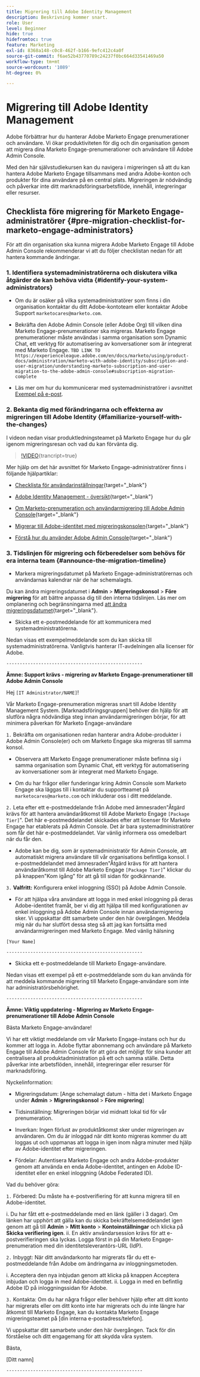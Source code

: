 ```yaml
---
title: Migrering till Adobe Identity Management
description: Beskrivning kommer snart.
role: User
level: Beginner
hide: true
hidefromtoc: true
feature: Marketing
exl-id: 8368a148-c0c8-462f-b166-9efc412c4a0f
source-git-commit: f6ae52b43770789c24237f0bc664d33541469a50
workflow-type: tm+mt
source-wordcount: '1089'
ht-degree: 0%

---
```


# Migrering till Adobe Identity Management

Adobe förbättrar hur du hanterar Adobe Marketo Engage prenumerationer och användare. Vi ökar produktiviteten för dig och din organisation genom att migrera dina Marketo Engage-prenumerationer och användare till Adobe Admin Console.

Med den här självstudiekursen kan du navigera i migreringen så att du kan hantera Adobe Marketo Engage tillsammans med andra Adobe-konton och produkter för dina användare på en central plats. Migreringen är nödvändig och påverkar inte ditt marknadsföringsarbetsflöde, innehåll, integreringar eller resurser.

## Checklista före migrering för Marketo Engage-administratörer {#pre-migration-checklist-for-marketo-engage-administrators}

För att din organisation ska kunna migrera Adobe Marketo Engage till Adobe Admin Console rekommenderar vi att du följer checklistan nedan för att hantera kommande ändringar.

### 1. Identifiera systemadministratörerna och diskutera vilka åtgärder de kan behöva vidta {#identify-your-system-administrators}

* Om du är osäker på vilka systemadministratörer som finns i din organisation kontaktar du ditt Adobe-kontoteam eller kontaktar Adobe Support `marketocares@marketo.com`.

* Bekräfta den Adobe Admin Console (eller Adobe Org) till vilken dina Marketo Engage-prenumerationer ska migreras.  Marketo Engage prenumerationer måste användas i samma organisation som Dynamic Chat, ett verktyg för automatisering av konversationer som är integrerat med Marketo Engage.
  `TBD LINK TO https://experienceleague.adobe.com/en/docs/marketo/using/product-docs/administration/marketo-with-adobe-identity/subscription-and-user-migration/understanding-marketo-subscription-and-user-migration-to-the-adobe-admin-console#subscription-migration-complete`

* Läs mer om hur du kommunicerar med systemadministratörer i avsnittet [Exempel på e-post](#announce-the-migration-timeline).

### 2. Bekanta dig med förändringarna och effekterna av migreringen till Adobe Identity {#familiarize-yourself-with-the-changes}

I videon nedan visar produktledningsteamet på Marketo Engage hur du går igenom migreringsresan och vad du kan förvänta dig.

>[!VIDEO](https://video.tv.adobe.com/v/3430920t3/?quality=12&learn=on){trancript=true}

Mer hjälp om det här avsnittet för Marketo Engage-administratörer finns i följande hjälpartiklar:

* [Checklista för användarinställningar](https://experienceleague.adobe.com/en/docs/marketo/using/getting-started/initial-setup/user-setup){target="_blank"}

* [Adobe Identity Management - översikt](https://experienceleague.adobe.com/en/docs/marketo/using/product-docs/administration/marketo-with-adobe-identity/adobe-identity-management-overview){target="_blank"}

* [Om Marketo-prenumeration och användarmigrering till Adobe Admin Console](https://experienceleague.adobe.com/en/docs/marketo/using/product-docs/administration/marketo-with-adobe-identity/subscription-and-user-migration/understanding-marketo-subscription-and-user-migration-to-the-adobe-admin-console){target="_blank"}

* [Migrerar till Adobe-identitet med migreringskonsolen](https://experienceleague.adobe.com/en/docs/marketo/using/product-docs/administration/marketo-with-adobe-identity/subscription-and-user-migration/migrating-to-adobe-identity){target="_blank"}

* [Förstå hur du använder Adobe Admin Console](https://helpx.adobe.com/se/enterprise/using/admin-console.html){target="_blank"}

### 3. Tidslinjen för migrering och förberedelser som behövs för era interna team {#announce-the-migration-timeline}

* Markera migreringsdatumet på Marketo Engage-administratörernas och användarnas kalendrar när de har schemalagts.

Du kan ändra migreringsdatumet i **Admin** > **Migreringskonsol** > **Före migrering** för att bättre anpassa dig till den interna tidslinjen. Läs mer om omplanering och begränsningarna med [att ändra migreringsdatumet](https://experienceleague.adobe.com/en/docs/marketo/using/product-docs/administration/marketo-with-adobe-identity/subscription-and-user-migration/migrating-to-adobe-identity#pre-migration){target="_blank"}.

* Skicka ett e-postmeddelande för att kommunicera med systemadministratörerna.

Nedan visas ett exempelmeddelande som du kan skicka till systemadministratörerna. Vanligtvis hanterar IT-avdelningen alla licenser för Adobe.

`---------------------------------------------------`

**Ämne: Support krävs - migrering av Marketo Engage-prenumerationer till Adobe Admin Console**

Hej `[IT Administrator/NAME]`!

Vår Marketo Engage-prenumeration migreras snart till Adobe Identity Management System. [Marknadsföringsgruppen] behöver din hjälp för att slutföra några nödvändiga steg innan användarmigreringen börjar, för att minimera påverkan för Marketo Engage-användare

`1.` Bekräfta om organisationen redan hanterar andra Adobe-produkter i Adobe Admin Console(er) och om Marketo Engage ska migreras till samma konsol.

* Observera att Marketo Engage prenumerationer måste befinna sig i samma organisation som Dynamic Chat, ett verktyg för automatisering av konversationer som är integrerat med Marketo Engage.

* Om du har frågor eller funderingar kring Admin Console som Marketo Engage ska läggas till i kontaktar du supportteamet på `marketocares@marketo.com` och inkluderar oss i ditt meddelande.

`2.` Leta efter ett e-postmeddelande från Adobe med ämnesraden&quot;Åtgärd krävs för att hantera användaråtkomst till Adobe Marketo Engage `[Package Tier]`&quot;. Det här e-postmeddelandet skickades efter att licenser för Marketo Engage har etablerats på Admin Console. Det är bara systemadministratörer som får det här e-postmeddelandet. Var vänlig informera oss omedelbart när du får den.

* Adobe kan be dig, som är systemadministratör för Admin Console, att automatiskt migrera användare till vår organisations befintliga konsol. I e-postmeddelandet med ämnesraden&quot;Åtgärd krävs för att hantera användaråtkomst till Adobe Marketo Engage `[Package Tier]`&quot; klickar du på knappen&quot;Kom igång&quot; för att gå till sidan för godkännande.

`3.` **Valfritt:** Konfigurera enkel inloggning (SSO) på Adobe Admin Console.

* För att hjälpa våra användare att logga in med enkel inloggning på deras Adobe-identitet framåt, ber vi dig att hjälpa till med konfigurationen av enkel inloggning på Adobe Admin Console innan användarmigrering sker.
Vi uppskattar ditt samarbete under den här övergången. Meddela mig när du har slutfört dessa steg så att jag kan fortsätta med användarmigreringen med Marketo Engage.
Med vänlig hälsning

`[Your Name]`

`---------------------------------------------------`

* Skicka ett e-postmeddelande till Marketo Engage-användare.

Nedan visas ett exempel på ett e-postmeddelande som du kan använda för att meddela kommande migrering till Marketo Engage-användare som inte har administratörsbehörighet.

`---------------------------------------------------`

**Ämne: Viktig uppdatering - Migrering av Marketo Engage-prenumerationer till Adobe Admin Console**

Bästa Marketo Engage-användare!

Vi har ett viktigt meddelande om vår Marketo Engage-instans och hur du kommer att logga in. Adobe flyttar abonnemang och användare på Marketo Engage till Adobe Admin Console för att göra det möjligt för sina kunder att centralisera all produktadministration på ett och samma ställe. Detta påverkar inte arbetsflöden, innehåll, integreringar eller resurser för marknadsföring.

Nyckelinformation:

* Migreringsdatum: [Ange schemalagt datum - hitta det i Marketo Engage under **Admin** > **Migreringskonsol** > **Före migrering**]

* Tidsinställning: Migreringen börjar vid midnatt lokal tid för vår prenumeration.

* Inverkan: Ingen förlust av produktåtkomst sker under migreringen av användaren. Om du är inloggad när ditt konto migreras kommer du att loggas ut och uppmanas att logga in igen inom några minuter med hjälp av Adobe-identitet efter migreringen.

* Fördelar: Autentisera Marketo Engage och andra Adobe-produkter genom att använda en enda Adobe-identitet, antingen en Adobe ID-identitet eller en enkel inloggning (Adobe Federated ID).

Vad du behöver göra:

`1.` Förbered: Du måste ha e-postverifiering för att kunna migrera till en Adobe-identitet.

i. Du har fått ett e-postmeddelande med en länk (gäller i 3 dagar). Om länken har upphört att gälla kan du skicka bekräftelsemeddelandet igen genom att gå till **Admin** > **Mitt konto** > **Kontoinställningar** och klicka på **Skicka verifiering igen**.
ii. En aktiv användarsession krävs för att e-postverifieringen ska lyckas. Logga först in på din Marketo Engage-prenumeration med din identitetsleverantörs-URL (IdP).

`2.` Inbyggt: När ditt användarkonto har migrerats får du ett e-postmeddelande från Adobe om ändringarna av inloggningsmetoden.

i. Acceptera den nya inbjudan genom att klicka på knappen Acceptera inbjudan och logga in med Adobe-identitet.
ii. Logga in med en befintlig Adobe ID på inloggningssidan för Adobe.

`3.` Kontakta: Om du har några frågor eller behöver hjälp efter att ditt konto har migrerats eller om ditt konto inte har migrerats och du inte längre har åtkomst till Marketo Engage, kan du kontakta Marketo Engage migreringsteamet på [din interna e-postadress/telefon].

Vi uppskattar ditt samarbete under den här övergången. Tack för din förståelse och ditt engagemang för att skydda våra system.

Bästa,

[Ditt namn]

`---------------------------------------------------`
